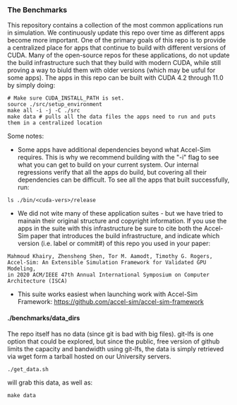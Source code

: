 ### The Benchmarks

This repository contains a collection of the most common applications run in simulation. We continuously update this repo over time as different apps become more important.
One of the primary goals of this repo is to provide a centralized place for apps that continue to build with different versions of CUDA.
Many of the open-source repos for these applications, do not update the build infrastructure such that they build with modern CUDA, while still
proving a way to biuld them with older versions (which may be usful for some apps).
The apps in this repo can be built with CUDA 4.2 through 11.0 by simply doing:
```
# Make sure CUDA_INSTALL_PATH is set.
source ./src/setup_environment
make all -i -j -C ./src
make data # pulls all the data files the apps need to run and puts them in a centralized location
```

Some notes:
- Some apps have additional dependencies beyond what Accel-Sim requires. This is why we recommend building with the "-i" flag to see what you can get to build on your current system. Our internal regressions verify that all the apps do build, but covering all their dependencies can be difficult.
To see all the apps that built successfully, run:
```
ls ./bin/<cuda-vers>/release
```
- We did not wite many of these application suites - but we have tried to mainain their original structure
and copyright information. If you use the apps in the suite with this infrastructure be sure to cite both
the Accel-Sim paper that introduces the build infrastructure, and indicate which version (i.e. label or commit#)
of this repo you used in your paper:
```
Mahmoud Khairy, Zhensheng Shen, Tor M. Aamodt, Timothy G. Rogers,
Accel-Sim: An Extensible Simulation Framework for Validated GPU Modeling,
in 2020 ACM/IEEE 47th Annual International Symposium on Computer Architecture (ISCA)
```
- This suite works easiest when launching work with Accel-Sim Framework: https://github.com/accel-sim/accel-sim-framework

#### ./benchmarks/data_dirs

The repo itself has no data (since git is bad with big files).
git-lfs is one option that could be explored, but since the public, free version of github limits the
capacity and bandwidth using git-lfs, the data is simply retrieved via wget form a tarball hosted on our University servers.
```
./get_data.sh
```
will grab this data, as well as:
```
make data
```
